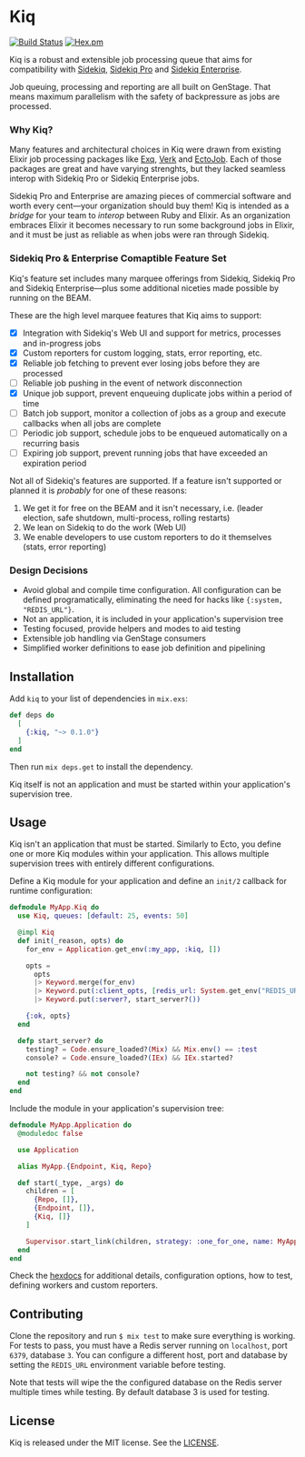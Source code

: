 # Kiq

[![Build Status](https://travis-ci.org/sorentwo/kiq.svg?branch=master)](https://travis-ci.org/sorentwo/kiq)
[![Hex.pm](https://img.shields.io/hexpm/v/kiq.svg)](https://hex.pm/packages/kiq)

Kiq is a robust and extensible job processing queue that aims for compatibility
with [Sidekiq][sk], [Sidekiq Pro][skp] and [Sidekiq Enterprise][ske].

Job queuing, processing and reporting are all built on GenStage. That means
maximum parallelism with the safety of backpressure as jobs are processed.

### Why Kiq?

Many features and architectural choices in Kiq were drawn from existing Elixir
job processing packages like [Exq][exq], [Verk][verk] and [EctoJob][ej]. Each
of those packages are great and have varying strenghts, but they lacked seamless
interop with Sidekiq Pro or Sidekiq Enterprise jobs.

Sidekiq Pro and Enterprise are amazing pieces of commercial software and worth
every cent—your organization should buy them! Kiq is intended as a _bridge_ for
your team to _interop_ between Ruby and Elixir. As an organization embraces
Elixir it becomes necessary to run some background jobs in Elixir, and it must
be just as reliable as when jobs were ran through Sidekiq.

[sk]: https://sidekiq.org/
[skp]: https://sidekiq.org/products/pro.html
[ske]: https://sidekiq.org/products/enterprise.html
[exq]: https://github.com/akira/exq
[verk]: https://github.com/edgurgel/verk
[ej]: https://github.com/mbuhot/ecto_job

### Sidekiq Pro & Enterprise Comaptible Feature Set

Kiq's feature set includes many marquee offerings from Sidekiq, Sidekiq Pro and
Sidekiq Enterprise—plus some additional niceties made possible by running on the
BEAM.

These are the high
level marquee features that Kiq aims to support:

* [x] Integration with Sidekiq's Web UI and support for metrics, processes and
  in-progress jobs
* [x] Custom reporters for custom logging, stats, error reporting, etc.
* [x] Reliable job fetching to prevent ever losing jobs before they are
  processed
* [ ] Reliable job pushing in the event of network disconnection
* [x] Unique job support, prevent enqueuing duplicate jobs within a period of time
* [ ] Batch job support, monitor a collection of jobs as a group and execute
  callbacks when all jobs are complete
* [ ] Periodic job support, schedule jobs to be enqueued automatically on a
  recurring basis
* [ ] Expiring job support, prevent running jobs that have exceeded an
  expiration period

Not all of Sidekiq's features are supported. If a feature isn't supported or
planned it is _probably_ for one of these reasons:

1. We get it for free on the BEAM and it isn't necessary, i.e. (leader election,
   safe shutdown, multi-process, rolling restarts)
2. We lean on Sidekiq to do the work (Web UI)
3. We enable developers to use custom reporters to do it themselves (stats,
   error reporting)

### Design Decisions

* Avoid global and compile time configuration. All configuration can be defined
  programatically, eliminating the need for hacks like `{:system, "REDIS_URL"}`.
* Not an application, it is included in your application's supervision
  tree
* Testing focused, provide helpers and modes to aid testing
* Extensible job handling via GenStage consumers
* Simplified worker definitions to ease job definition and pipelining

[ent]: https://sidekiq.org/products/enterprise.html

## Installation

Add `kiq` to your list of dependencies in `mix.exs`:

```elixir
def deps do
  [
    {:kiq, "~> 0.1.0"}
  ]
end
```

Then run `mix deps.get` to install the dependency.

Kiq itself is not an application and must be started within your application's
supervision tree.

## Usage

Kiq isn't an application that must be started. Similarly to Ecto, you define
one or more Kiq modules within your application. This allows multiple
supervision trees with entirely different configurations.

Define a Kiq module for your application and define an `init/2` callback for
runtime configuration:

```elixir
defmodule MyApp.Kiq do
  use Kiq, queues: [default: 25, events: 50]

  @impl Kiq
  def init(_reason, opts) do
    for_env = Application.get_env(:my_app, :kiq, [])

    opts =
      opts
      |> Keyword.merge(for_env)
      |> Keyword.put(:client_opts, [redis_url: System.get_env("REDIS_URL")])
      |> Keyword.put(:server?, start_server?())

    {:ok, opts}
  end

  defp start_server? do
    testing? = Code.ensure_loaded?(Mix) && Mix.env() == :test
    console? = Code.ensure_loaded?(IEx) && IEx.started?

    not testing? && not console?
  end
end
```

Include the module in your application's supervision tree:

```elixir
defmodule MyApp.Application do
  @moduledoc false

  use Application

  alias MyApp.{Endpoint, Kiq, Repo}

  def start(_type, _args) do
    children = [
      {Repo, []},
      {Endpoint, []},
      {Kiq, []}
    ]

    Supervisor.start_link(children, strategy: :one_for_one, name: MyApp.Supervisor)
  end
end
```

Check the [hexdocs][hd] for additional details, configuration options, how to
test, defining workers and custom reporters.

[hd]: https://hexdocs.pm/kiq

## Contributing

Clone the repository and run `$ mix test` to make sure everything is working. For
tests to pass, you must have a Redis server running on `localhost`, port `6379`,
database `3`. You can configure a different host, port and database by setting
the `REDIS_URL` environment variable before testing.

Note that tests will wipe the the configured database on the Redis server
multiple times while testing. By default database 3 is used for testing.

## License

Kiq is released under the MIT license. See the [LICENSE](LICENSE.txt).
